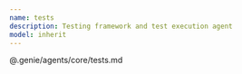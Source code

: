 ```yaml
---
name: tests
description: Testing framework and test execution agent
model: inherit
---
```


@.genie/agents/core/tests.md
